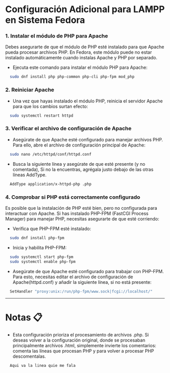 
# Configuración Adicional para LAMPP en Sistema Fedora


### 1. Instalar el módulo de PHP para Apache
Debes asegurarte de que el módulo de PHP esté instalado para que Apache pueda procesar archivos PHP. En Fedora, este módulo puede no estar instalado automáticamente cuando instalas Apache y PHP por separado.

  * Ejecuta este comando para instalar el módulo PHP para Apache:

```bash
  sudo dnf install php php-common php-cli php-fpm mod_php
```

### 2. Reiniciar Apache
  * Una vez que hayas instalado el módulo PHP, reinicia el servidor Apache para que los cambios surtan efecto:
```bash
  sudo systemctl restart httpd
```

### 3. Verificar el archivo de configuración de Apache
  * Asegúrate de que Apache esté configurado para manejar archivos PHP. Para ello, abre el archivo de configuración principal de Apache:
```bash
  sudo nano /etc/httpd/conf/httpd.conf
```
  * Busca la siguiente línea y asegúrate de que esté presente (y no comentada), Si no la encuentras, agrégala justo debajo de las otras líneas AddType.
```bash
  AddType application/x-httpd-php .php
```

### 4. Comprobar si PHP está correctamente configurado
Es posible que la instalación de PHP esté bien, pero no configurada para interactuar con Apache. Si has instalado PHP-FPM (FastCGI Process Manager) para manejar PHP, necesitas asegurarte de que esté corriendo:
  * Verifica que PHP-FPM esté instalado:
```bash
  sudo dnf install php-fpm
```
  * Inicia y habilita PHP-FPM:
```bash
  sudo systemctl start php-fpm
  sudo systemctl enable php-fpm
```
  * Asegúrate de que Apache esté configurado para trabajar con PHP-FPM. Para esto, necesitas editar el archivo de configuración de Apache(httpd.conf) y añadir la siguiente línea, si no está presente:
```bash
  SetHandler "proxy:unix:/run/php-fpm/www.sock|fcgi://localhost/"
```

***

# Notas 📋

- Esta configuración prioriza el procesamiento de archivos .php. Si deseas volver a la configuración original, donde se procesaban principalmente archivos .html, simplemente invierte los comentarios: comenta las líneas que procesan PHP y para volver a procesar PHP descomentalas.
```bash
  Aqui va la linea quie me fala
```
